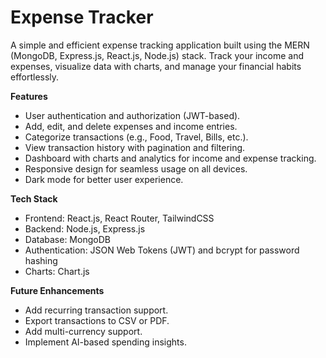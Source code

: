 # Expense Tracker
A simple and efficient expense tracking application built using the MERN (MongoDB, Express.js, React.js, Node.js) stack. Track your income and expenses, visualize data with charts, and manage your financial habits effortlessly.

**Features**
- User authentication and authorization (JWT-based).
- Add, edit, and delete expenses and income entries.
- Categorize transactions (e.g., Food, Travel, Bills, etc.).
- View transaction history with pagination and filtering.
- Dashboard with charts and analytics for income and expense tracking.
- Responsive design for seamless usage on all devices.
- Dark mode for better user experience.


**Tech Stack**
- Frontend: React.js, React Router, TailwindCSS
- Backend: Node.js, Express.js
- Database: MongoDB 
- Authentication: JSON Web Tokens (JWT) and bcrypt for password hashing
- Charts: Chart.js 


**Future Enhancements**
- Add recurring transaction support.
- Export transactions to CSV or PDF.
- Add multi-currency support.
- Implement AI-based spending insights.